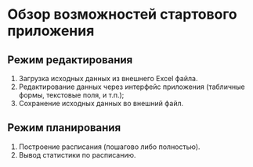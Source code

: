 # Обзор возможностей стартового приложения

## Режим редактирования

1. Загрузка исходных данных из внешнего Excel файла.
2. Редактирование данных через интерфейс приложения (табличные формы, текстовые поля, и т.п.);
3. Сохранение исходных данных во внешний файл.

## Режим планирования

1. Построение расписания (пошагово либо полностью).
2. Вывод статистики по расписанию.
